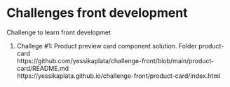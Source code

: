 #  Challenges front development

Challenge to learn front developmet

<ol>
  <li>Challege #1: Product preview card component solution. Folder product-card 
    <br> https://github.com/yessikaplata/challenge-front/blob/main/product-card/README.md
    <br> https://yessikaplata.github.io/challenge-front/product-card/index.html
  </li>
</ol>
